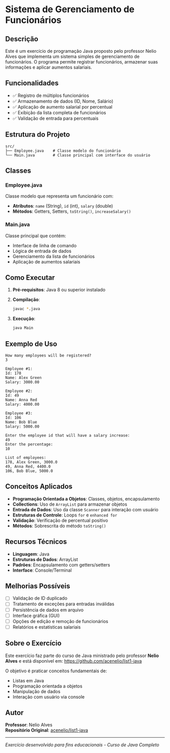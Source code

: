 # Sistema de Gerenciamento de Funcionários

## Descrição

Este é um exercício de programação Java proposto pelo professor Nelio Alves que implementa um sistema simples de gerenciamento de funcionários. O programa permite registrar funcionários, armazenar suas informações e aplicar aumentos salariais.

## Funcionalidades

- ✅ Registro de múltiplos funcionários
- ✅ Armazenamento de dados (ID, Nome, Salário)
- ✅ Aplicação de aumento salarial por percentual
- ✅ Exibição da lista completa de funcionários
- ✅ Validação de entrada para percentuais

## Estrutura do Projeto

```
src/
├── Employee.java    # Classe modelo do funcionário
└── Main.java        # Classe principal com interface do usuário
```

## Classes

### Employee.java
Classe modelo que representa um funcionário com:
- **Atributos**: `name` (String), `id` (int), `salary` (double)
- **Métodos**: Getters, Setters, `toString()`, `increaseSalary()`

### Main.java
Classe principal que contém:
- Interface de linha de comando
- Lógica de entrada de dados
- Gerenciamento da lista de funcionários
- Aplicação de aumentos salariais

## Como Executar

1. **Pré-requisitos**: Java 8 ou superior instalado

2. **Compilação**:
   ```bash
   javac *.java
   ```

3. **Execução**:
   ```bash
   java Main
   ```

## Exemplo de Uso

```
How many employees will be registered?
3

Employee #1:
Id: 178
Name: Alex Green
Salary: 3000.00

Employee #2:
Id: 49
Name: Anna Red
Salary: 4000.00

Employee #3:
Id: 106
Name: Bob Blue
Salary: 5000.00

Enter the employee id that will have a salary increase:
49
Enter the percentage:
10

List of employees:
178, Alex Green, 3000.0
49, Anna Red, 4400.0
106, Bob Blue, 5000.0
```

## Conceitos Aplicados

- **Programação Orientada a Objetos**: Classes, objetos, encapsulamento
- **Collections**: Uso de `ArrayList` para armazenar objetos
- **Entrada de Dados**: Uso da classe `Scanner` para interação com usuário
- **Estruturas de Controle**: Loops `for` e `enhanced for`
- **Validação**: Verificação de percentual positivo
- **Métodos**: Sobrescrita do método `toString()`

## Recursos Técnicos

- **Linguagem**: Java
- **Estruturas de Dados**: ArrayList
- **Padrões**: Encapsulamento com getters/setters
- **Interface**: Console/Terminal

## Melhorias Possíveis

- [ ] Validação de ID duplicado
- [ ] Tratamento de exceções para entradas inválidas
- [ ] Persistência de dados em arquivo
- [ ] Interface gráfica (GUI)
- [ ] Opções de edição e remoção de funcionários
- [ ] Relatórios e estatísticas salariais

## Sobre o Exercício

Este exercício faz parte do curso de Java ministrado pelo professor **Nelio Alves** e está disponível em: https://github.com/acenelio/list1-java

O objetivo é praticar conceitos fundamentais de:
- Listas em Java
- Programação orientada a objetos
- Manipulação de dados
- Interação com usuário via console

## Autor

**Professor**: Nelio Alves  
**Repositório Original**: [acenelio/list1-java](https://github.com/acenelio/list1-java)

---

*Exercício desenvolvido para fins educacionais - Curso de Java Completo*